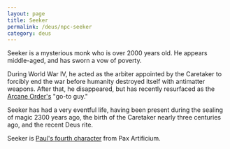 ```yaml
---
layout: page
title: Seeker
permalink: /deus/npc-seeker
category: deus
---
```

Seeker is a mysterious monk who is over 2000 years old. He appears middle-aged, and has sworn a vow of poverty.

During World War IV, he acted as the arbiter appointed by the Caretaker to forcibly end the war before humanity destroyed itself with antimatter weapons. After that, he disappeared, but has recently resurfaced as the [Arcane Order's](org-arcane-order) &quot;go-to guy.&quot;

Seeker has had a very eventful life, having been present during the sealing of magic 2300 years ago, the birth of the Caretaker nearly three centuries ago, and the recent Deus rite.

Seeker is [Paul's fourth character](http://restlesswarrior.com/pax/pcs/theodolous.html) from Pax Artificium.

